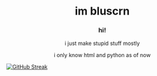 <h1 align="center">im bluscrn</h1>
<h3 align="center">hi!</h3>
<p align="center">i just make stupid stuff mostly</p>
<p align="center">i only know html and python as of now</p>


<a href="https://git.io/streak-stats" align="center"><img src="https://github-readme-streak-stats.herokuapp.com?user=Bluscrn99" alt="GitHub Streak" align="center"></a>
